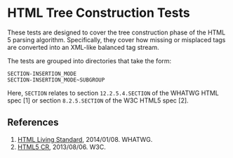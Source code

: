 # HTML Tree Construction Tests

These tests are designed to cover the tree construction phase of the HTML 5
parsing algorithm. Specifically, they cover how missing or misplaced tags are
converted into an XML-like balanced tag stream.

The tests are grouped into directories that take the form:

	SECTION-INSERTION_MODE
	SECTION-INSERTION_MODE~SUBGROUP

Here, `SECTION` relates to section `12.2.5.4.SECTION` of the WHATWG HTML spec [1] or
section `8.2.5.SECTION` of the W3C HTML5 spec [2].

## References

1.  [HTML Living Standard](http://www.whatwg.org/specs/web-apps/current-work/multipage/), 2014/01/08. WHATWG.
2.  [HTML5 CR](http://www.w3.org/TR/2013/CR-html5-20130806/), 2013/08/06. W3C.
